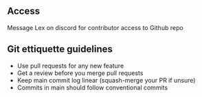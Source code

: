 ## Access
Message Lex on discord for contributor access to Github repo

## Git ettiquette guidelines
* Use pull requests for any new feature
* Get a review before you merge pull requests
* Keep main commit log linear (squash-merge your PR if unsure)
* Commits in main should follow conventional commits

